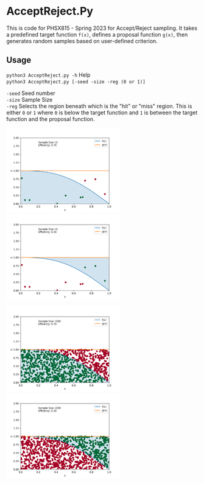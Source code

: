 # AcceptReject.Py
This is code for PHSX815 - Spring 2023 for Accept/Reject sampling. It takes a predefined target function `f(x)`, defines a proposal function `g(x)`, then generates random samples based on user-defined criterion.

## Usage

`python3 AcceptReject.py -h` Help \
`python3 AcceptReject.py [-seed -size -reg (0 or 1)]` 

`-seed` Seed number \
`-size`  Sample Size \
`-reg` Selects the region beneath which is the "hit" or "miss" region. This is either `0` or `1` where `0` is below the target function and `1` is
between the target function and the proposal function.

<p float="left">
  <img src="https://github.com/feanorian/PHSX815_Week5/blob/main/10_samples.png" width="300" />
  <img src="https://github.com/feanorian/PHSX815_Week5/blob/main/10_samples1.png" width="300"/> 
</p>

<p float="left">
  <img src="https://github.com/feanorian/PHSX815_Week5/blob/main/1000_samples0.png" width="300" />
  <img src="https://github.com/feanorian/PHSX815_Week5/blob/main/1000_samples1.png" width="300"/> 
</p>
